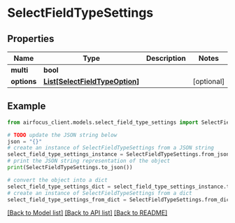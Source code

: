 # SelectFieldTypeSettings


## Properties

Name | Type | Description | Notes
------------ | ------------- | ------------- | -------------
**multi** | **bool** |  | 
**options** | [**List[SelectFieldTypeOption]**](SelectFieldTypeOption.md) |  | [optional] 

## Example

```python
from airfocus_client.models.select_field_type_settings import SelectFieldTypeSettings

# TODO update the JSON string below
json = "{}"
# create an instance of SelectFieldTypeSettings from a JSON string
select_field_type_settings_instance = SelectFieldTypeSettings.from_json(json)
# print the JSON string representation of the object
print(SelectFieldTypeSettings.to_json())

# convert the object into a dict
select_field_type_settings_dict = select_field_type_settings_instance.to_dict()
# create an instance of SelectFieldTypeSettings from a dict
select_field_type_settings_from_dict = SelectFieldTypeSettings.from_dict(select_field_type_settings_dict)
```
[[Back to Model list]](../README.md#documentation-for-models) [[Back to API list]](../README.md#documentation-for-api-endpoints) [[Back to README]](../README.md)


